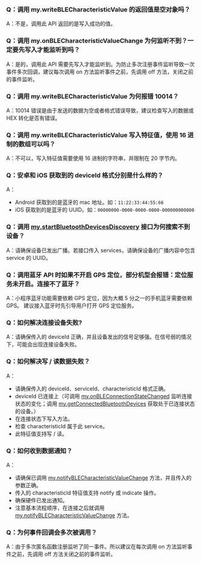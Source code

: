 ### Q：调用 my.writeBLECharacteristicValue 的返回值是空对象吗？

A：不是，调用此 API 返回的是写入成功的值。

### Q：调用 my.onBLECharacteristicValueChange 为何监听不到？一定要先写入才能监听到吗？

A：是的，调用此 API 需要先写入才能监听到。为防止多次注册事件监听导致一次事件多次回调，建议每次调用 on 方法监听事件之前，先调用 off 方法，关闭之前的事件监听。

### Q：调用 my.writeBLECharacteristicValue 为何报错 10014？

A：10014 错误是由于发送的数据为空或者格式错误导致，建议检查写入的数据或 HEX 转化是否有错误。

### Q：调用 my.writeBLECharacteristicValue 写入特征值，使用 16 进制的数组可以吗？

A：不可以，写入特征值需要使用 16 进制的字符串，并限制在 20 字节内。

### Q：安卓和 iOS 获取到的 deviceId 格式分别是什么样的？

A：

- Android 获取到的是蓝牙的 mac 地址。如：`11:22:33:44:55:66`
- iOS 获取到的是蓝牙的 UUID。如：`00000000-0000-0000-0000-000000000000`

### Q：调用 [my.startBluetoothDevicesDiscovery](https://opendocs.alipay.com/mini/api/ksew43) 接口为何搜索不到设备？

A：请确保设备已发出广播。若接口传入 services，请确保设备的广播内容中包含 service 的 UUID。

### Q：调用蓝牙 API 时如果不开启 GPS 定位，部分机型会报错：定位服务未开启。连接不了蓝牙？

A：小程序蓝牙功能需要依赖 GPS 定位，因为大概 5 分之一的手机蓝牙需要依赖 GPS。 建议接入蓝牙时先引导用户打开 GPS 定位服务。

### Q：如何解决连接设备失败?

A：请确保传入的 deviceId 正确，并且设备发出的信号足够强。在信号弱的情况下，可能会出现连接设备失败。

### Q：如何解决写 / 读数据失败？

A：

- 请确保传入的 deviceId、serviceId、characteristicId 格式正确。
- deviceId 已连接上（可调用 [my.onBLEConnectionStateChanged](https://opendocs.alipay.com/mini/api/utgyiu) 监听连接状态的变化；调用 [my.getConnectedBluetoothDevices](https://opendocs.alipay.com/mini/api/ge8nue) 获取处于已连接状态的设备。）
- 在连接状态下写入方法。
- 检查 characteristicId 属于此 service。
- 此特征值支持写 / 读。

### Q：如何收到数据通知？

A：

- 请确保已调用 [my.notifyBLECharacteristicValueChange](https://opendocs.alipay.com/mini/api/pdzk44) 方法，并且传入的参数正确。
- 传入的 characteristicId 特征值支持 notify 或 indicate 操作。
- 确保硬件已发出通知。
- 注意基本流程顺序，在连接之后就调用 [my.notifyBLECharacteristicValueChange](https://opendocs.alipay.com/mini/api/pdzk44) 方法。

### Q：为何事件回调会多次被调用？

A：由于多次匿名函数注册监听了同一事件。所以建议在每次调用 on 方法监听事件之前，先调用 off 方法关闭之前的事件监听。
